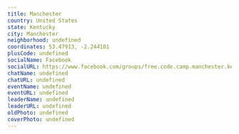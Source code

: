 ```yaml
---
title: Manchester
country: United States
state: Kentucky
city: Manchester
neighborhood: undefined
coordinates: 53.47913, -2.244101
plusCode: undefined
socialName: Facebook
socialURL: https://www.facebook.com/groups/free.code.camp.manchester.kentucky
chatName: undefined
chatURL: undefined
eventName: undefined
eventURL: undefined
leaderName: undefined
leaderURL: undefined
oldPhoto: undefined
coverPhoto: undefined
---
```

